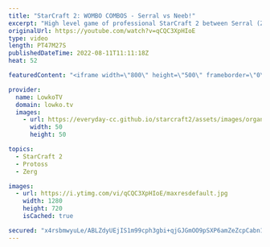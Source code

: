 ```yaml
---
title: "StarCraft 2: WOMBO COMBOS - Serral vs Neeb!"
excerpt: "High level game of professional StarCraft 2 between Serral (Zerg) and Neeb (Protoss). This is a match that goes the distance as the entire map gets mostly mined out of Minerals and Vespene Gas.  Support my work on Patreon: https://www.patreon.com/lowkotv Become a YouTube member: https://lowko.tv/join"
originalUrl: https://youtube.com/watch?v=qCQC3XpHIoE
type: video
length: PT47M27S
publishedDateTime: 2022-08-11T11:11:18Z
heat: 52

featuredContent: "<iframe width=\"800\" height=\"500\" frameborder=\"0\" src=\"https://www.youtube.com/embed/qCQC3XpHIoE\" allow=\"accelerometer; autoplay; encrypted-media; gyroscope; picture-in-picture\" allowfullscreen></iframe>"

provider:
  name: LowkoTV
  domain: lowko.tv
  images:
    - url: https://everyday-cc.github.io/starcraft2/assets/images/organizations/lowko.tv-50x50.jpg
      width: 50
      height: 50

topics:
  - StarCraft 2
  - Protoss
  - Zerg

images:
  - url: https://i.ytimg.com/vi/qCQC3XpHIoE/maxresdefault.jpg
    width: 1280
    height: 720
    isCached: true

secured: "x4rsbmwyuLe/ABLZdyUEjIS1m99cph3gbi+qjGJGmOO9pSXP6amZeZcpCabn1GsQ6Tx/JXWhdvvX3WxNx19rA/3ekiFfkP7RH1l1g717Yjx54ChI3H9YG+q0eI3eS3cZX8ci+pLwoANvN2BThk7NyimUvMjAc8/Blsst7QDkCxtpBlrD1+6N61wB8TNHT6s2bfgEGjEQix+RaQ5fFMdaJknoBd3S2zvzFjIfBzgG/FhVvXAeu9uNQsVuDuXHPcGO4AljV9nlR43KQrErsVXK0jRWB2huuUIoacWIsKQJW+ZzRNvlaeJR3Bfw1kFvNnnzhJdzPz9taT31AR6yCFxo/De8s2D9MjJvEDs2s3Rtkb+vQ/4t5seZJTLweU3luvs5B5KTTYISeTrx7WnyYOmEBOqEcm03EIb1ZGjZKi+4FwnFV2RW0cYkdveY1k9y+zbQ;KCuAqCyMo5fbCjPHukit7g=="
---
```


